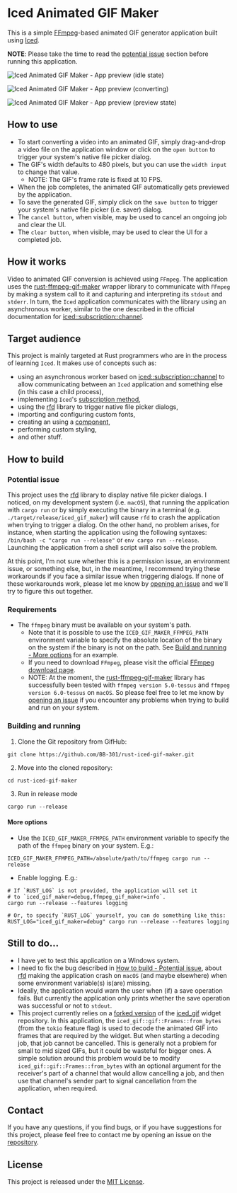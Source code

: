 # Iced Animated GIF Maker

This is a simple [FFmpeg](https://www.ffmpeg.org/)-based animated GIF generator application built using [Iced](https://docs.rs/iced/0.10.0/iced/index.html).

**NOTE**: Please take the time to read the [potential issue](#potential-issue) section before running this application.

![Iced Animated GIF Maker - App preview (idle state)](assets/iced-gif-maker-app-preview-idle.png)

![Iced Animated GIF Maker - App preview (converting)](assets/iced-gif-maker-app-preview-converting.png)

![Iced Animated GIF Maker - App preview (preview state)](assets/iced-gif-maker-app-preview-previewing.png)

## How to use

* To start converting a video into an animated GIF, simply drag-and-drop a video file on the application window or click on the `open button` to trigger your system's native file picker dialog.
* The GIF's width defaults to 480 pixels, but you can use the `width input` to change that value.
  * NOTE: The GIF's frame rate is fixed at 10 FPS.
* When the job completes, the animated GIF automatically gets previewed by the application.
* To save the generated GIF, simply click on the `save button` to trigger your system's native file picker (i.e. saver) dialog.
* The `cancel button`, when visible, may be used to cancel an ongoing job and clear the UI.
* The `clear button`, when visible, may be used to clear the UI for a completed job.

## How it works

Video to animated GIF conversion is achieved using `FFmpeg`. The application uses the [rust-ffmpeg-gif-maker](https://github.com/BB-301/rust-ffmpeg-gif-maker/releases/tag/0.1.1) wrapper library to communicate with `FFmpeg` by making a system call to it and capturing and interpreting its `stdout` and `stderr`. In turn, the `Iced` application communicates with the library using an asynchronous worker, similar to the one described in the official documentation for [iced::subscription::channel](https://docs.rs/iced/0.10.0/iced/subscription/fn.channel.html).

## Target audience

This project is mainly targeted at Rust programmers who are in the process of learning `Iced`. It makes use of concepts such as:

* using an asynchronous worker based on [iced::subscription::channel](https://docs.rs/iced/0.10.0/iced/subscription/fn.channel.html) to allow communicating between an `Iced` application and something else (in this case a child process),
* implementing `Iced`'s [subscription method](https://docs.rs/iced/0.10.0/iced/application/trait.Application.html#method.subscription),
* using the [rfd](https://github.com/PolyMeilex/rfd) library to trigger native file picker dialogs,
* importing and configuring custom fonts,
* creating an using a [component](https://docs.rs/iced/0.10.0/iced/widget/trait.Component.html),
* performing custom styling,
* and other stuff.

## How to build

### Potential issue

This project uses the [rfd](https://github.com/PolyMeilex/rfd) library to display native file picker dialogs. I noticed, on my development system (i.e. `macOS`), that running the application with `cargo run` or by simply executing the binary in a terminal (e.g. `./target/release/iced_gif_maker`) will cause `rfd` to crash the application when trying to trigger a dialog. On the other hand, no problem arises, for instance, when starting the application using the following syntaxes: `/bin/bash -c "cargo run --release"` or `env cargo run --release`. Launching the application from a shell script will also solve the problem.

At this point, I'm not sure whether this is a permission issue, an environment issue, or something else, but, in the meantime, I recommend trying these workarounds if you face a similar issue when triggering dialogs. If none of these workarounds work, please let me know by [opening an issue](https://github.com/BB-301/rust-iced-gif-maker/issues) and we'll try to figure this out together.

### Requirements

* The `ffmpeg` binary must be available on your system's path.
  * Note that it is possible to use the `ICED_GIF_MAKER_FFMPEG_PATH` environment variable to specify the absolute location of the binary on the system if the binary is not on the path. See [Build and running - More options](#more-options) for an example.
  * If you need to download `FFmpeg`, please visit the official [FFmpeg download page](https://ffmpeg.org/download.html).
  * NOTE: At the moment, the [rust-ffmpeg-gif-maker](https://github.com/BB-301/rust-ffmpeg-gif-maker/releases/tag/0.1.1) library has successfully been tested with `ffmpeg version 5.0-tessus` and `ffmpeg version 6.0-tessus` on `macOS`. So please feel free to let me know by [opening an issue](https://github.com/BB-301/rust-iced-gif-maker/issues) if you encounter any problems when trying to build and run on your system.

### Building and running

1. Clone the Git repository from GifHub:
```
git clone https://github.com/BB-301/rust-iced-gif-maker.git
```
2. Move into the cloned repository:
```
cd rust-iced-gif-maker
```
3. Run in release mode
```
cargo run --release
```

#### More options

* Use the `ICED_GIF_MAKER_FFMPEG_PATH` environment variable to specify the path of the `ffmpeg` binary on your system. E.g.:
```
ICED_GIF_MAKER_FFMPEG_PATH=/absolute/path/to/ffmpeg cargo run --release
```
* Enable logging. E.g.:
```
# If `RUST_LOG` is not provided, the application will set it
# to `iced_gif_maker=debug,ffmpeg_gif_maker=info`.
cargo run --release --features logging

# Or, to specify `RUST_LOG` yourself, you can do something like this:
RUST_LOG="iced_gif_maker=debug" cargo run --release --features logging
```

## Still to do...

* I have yet to test this application on a Windows system.
* I need to fix the bug described in [How to build - Potential issue](#potential-issue), about [rfd](https://github.com/PolyMeilex/rfd) making the application crash on `macOS` (and maybe elsewhere) when some environment variable(s) is(are) missing.
* Ideally, the application would warn the user when (if) a save operation fails. But currently the application only prints whether the save operation was successful or not to `stdout`.
* This project currently relies on a [forked version](https://github.com/BB-301/iced_gif/tree/tmp) of the [iced_gif](https://github.com/tarkah/iced_gif) widget repository. In this application, the `iced_gif::gif::Frames::from_bytes` (from the `tokio` feature flag) is used to decode the animated GIF into frames that are required by the widget. But when starting a decoding job, that job cannot be cancelled. This is generally not a problem for small to mid sized GIFs, but it could be wasteful for bigger ones. A simple solution around this problem would be to modify `iced_gif::gif::Frames::from_bytes` with an optional argument for the receiver's part of a channel that would allow cancelling a job, and then use that channel's sender part to signal cancellation from the application, when required.

## Contact

If you have any questions, if you find bugs, or if you have suggestions for this project, please feel free to contact me by opening an issue on the [repository](https://github.com/BB-301/rust-iced-gif-maker/issues).

## License

This project is released under the [MIT License](./LICENSE).